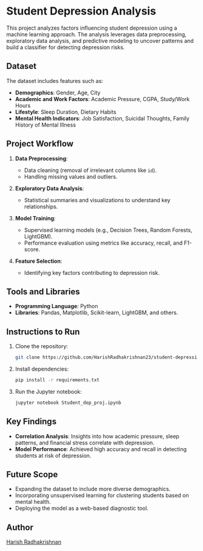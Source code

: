 # Student Depression Analysis

This project analyzes factors influencing student depression using a machine learning approach. The analysis leverages data preprocessing, exploratory data analysis, and predictive modeling to uncover patterns and build a classifier for detecting depression risks.

## Dataset
The dataset includes features such as:
- **Demographics**: Gender, Age, City
- **Academic and Work Factors**: Academic Pressure, CGPA, Study/Work Hours
- **Lifestyle**: Sleep Duration, Dietary Habits
- **Mental Health Indicators**: Job Satisfaction, Suicidal Thoughts, Family History of Mental Illness

## Project Workflow
1. **Data Preprocessing**:
   - Data cleaning (removal of irrelevant columns like `id`).
   - Handling missing values and outliers.

2. **Exploratory Data Analysis**:
   - Statistical summaries and visualizations to understand key relationships.

3. **Model Training**:
   - Supervised learning models (e.g., Decision Trees, Random Forests, LightGBM).
   - Performance evaluation using metrics like accuracy, recall, and F1-score.

4. **Feature Selection**:
   - Identifying key factors contributing to depression risk.

## Tools and Libraries
- **Programming Language**: Python
- **Libraries**: Pandas, Matplotlib, Scikit-learn, LightGBM, and others.

## Instructions to Run
1. Clone the repository:
   ```bash
   git clone https://github.com/HarishRadhakrishnan23/student-depression-analysis.git
   ```
2. Install dependencies:
   ```bash
   pip install -r requirements.txt
   ```
3. Run the Jupyter notebook:
   ```bash
   jupyter notebook Student_dep_proj.ipynb
   ```

## Key Findings
- **Correlation Analysis**: Insights into how academic pressure, sleep patterns, and financial stress correlate with depression.
- **Model Performance**: Achieved high accuracy and recall in detecting students at risk of depression.

## Future Scope
- Expanding the dataset to include more diverse demographics.
- Incorporating unsupervised learning for clustering students based on mental health.
- Deploying the model as a web-based diagnostic tool.

## Author
[Harish Radhakrishnan](https://github.com/HarishRadhakrishnan23)
